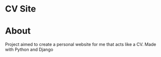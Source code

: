 # CV Site
# About
Project aimed to create a personal website for me that acts like a CV. Made with Python and Django
